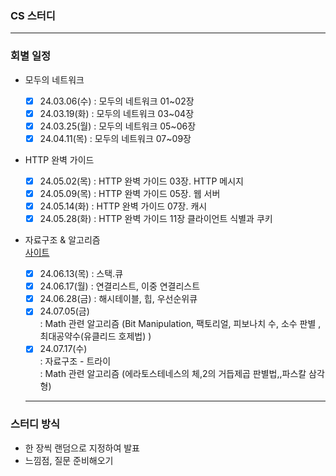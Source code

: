 ### CS 스터디

---

### 회별 일정

- 모두의 네트워크

  - [x] 24.03.06(수) : 모두의 네트워크 01~02장
  - [x] 24.03.19(화) : 모두의 네트워크 03~04장
  - [x] 24.03.25(월) : 모두의 네트워크 05~06장
  - [x] 24.04.11(목) : 모두의 네트워크 07~09장

- HTTP 완벽 가이드

  - [x] 24.05.02(목) : HTTP 완벽 가이드 03장. HTTP 메시지
  - [x] 24.05.09(목) : HTTP 완벽 가이드 05장. 웹 서버
  - [x] 24.05.14(화) : HTTP 완벽 가이드 07장. 캐시
  - [x] 24.05.28(화) : HTTP 완벽 가이드 11장 클라이언트 식별과 쿠키

- 자료구조 & 알고리즘 <br/>
  [사이트](https://github.com/trekhleb/javascript-algorithms/blob/master/README.ko-KR.md)

  - [x] 24.06.13(목) : 스택.큐
  - [x] 24.06.17(월) : 연결리스트, 이중 연결리스트
  - [x] 24.06.28(금) : 해시테이블, 힙, 우선순위큐
  - [x] 24.07.05(금) <br/>
        : Math 관련 알고리즘 (Bit Manipulation, 팩토리얼, 피보나치 수, 소수 판별 , 최대공약수(유클리드 호제법) )
  - [x] 24.07.17(수) <br/>
        : 자료구조 - 트라이<br/>
        : Math 관련 알고리즘 (에라토스테네스의 체,2의 거듭제곱 판별법,,파스칼 삼각형)

  ***

### 스터디 방식

- 한 장씩 랜덤으로 지정하여 발표
- 느낌점, 질문 준비해오기
